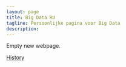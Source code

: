 ```yaml
---
layout: page
title: Big Data RU
tagline: Persoonlijke pagina voor Big Data
description: 
---
```


Empty new webpage. 

[History](pages/local-test.html)